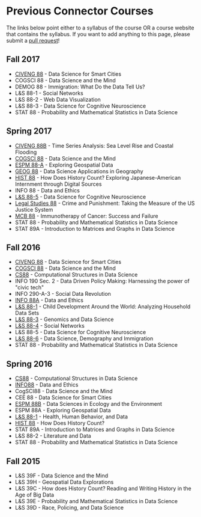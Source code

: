 # Previous Connector Courses

The links below point either to a syllabus of the course OR a course website that contains the syllabus. If you want to add anything to this page, please submit a [pull request](https://github.com/gunjanbaid/connector-sites/pulls)!

## Fall 2017
* [CIVENG 88](http://www.miladmemarzadeh.com/ce88.html) - Data Science for Smart Cities
* COGSCI 88 - Data Science and the Mind
* DEMOG 88 - Immigration: What Do the Data Tell Us?
* L&S 88-1 - Social Networks
* L&S 88-2 - Web Data Visualization 
* L&S 88-3 - Data Science for Cognitive Neuroscience
* STAT 88 - Probability and Mathematical Statistics in Data Science

## Spring 2017
* [CIVENG 88B](/assets/CE88B/Sp17Syllabus.pdf) - Time Series Analysis: Sea Level Rise and Coastal Flooding
* [COGSCI 88](/assets/COGSCI88/Sp17Syllabus.pdf) - Data Science and the Mind
* [ESPM 88-A](/assets/ESPM88A/Sp17Syllabus.pdf) - Exploring Geospatial Data
* [GEOG 88](/assets/GEOG88/Sp17Syllabus.pdf) - Data Science Applications in Geography
* [HIST 88](/assets/HIST88/Sp17Syllabus.pdf) - How Does History Count? Exploring Japanese-American Internment through Digital Sources
* INFO 88 - Data and Ethics
* [L&S 88-5](http://data8.org/connector/Cognitive%20Neuroscience/) - Data Science for Cognitive Neuroscience
* [Legal Studies 88](/assets/LegalStudies88/Sp17Syllabus.pdf) - Crime and Punishment: Taking the Measure of the US Justice System
* [MCB 88](/assets/MCB88/Sp17Schedule.pdf) - Immunotherapy of Cancer: Success and Failure
* STAT 88 - Probability and Mathematical Statistics in Data Science
* STAT 89A - Introduction to Matrices and Graphs in Data Science

## Fall 2016
* [CIVENG 88](http://data8.org/smart-cities-connector/) - Data Science for Smart Cities
* [COGSCI 88](http://linguistics.berkeley.edu/~yangxu/syllabus-dsm-f16.pdf) - Data Science and the Mind
* [CS88](http://cs88-website.github.io/) - Computational Structures in Data Science
* INFO 190 Sec. 2 - Data Driven Policy Making: Harnessing the power of "civic tech"
* INFO 290-A-3 - Social Data Revolution
* [INFO 88A](http://data8.org/connector/Data%20and%20Ethics/info88a_syllabus_fall2016.pdf) - Data and Ethics
* [L&S 88-1](http://data8.org/connector/child-development/) - Child Development Around the World: Analyzing Household Data Sets
* [L&S 88-3](http://data8.org/connector/genomics/) - Genomics and Data Science
* [L&S 88-4](http://dennisfeehan.org/teaching/2016fa_ls88.html) - Social Networks
* L&S 88-5 - Data Science for Cognitive Neuroscience
* [L&S 88-6](http://data8.org/connector/demography/) - Data Science, Demography and Immigration
* STAT 88 - Probability and Mathematical Statistics in Data Science

## Spring 2016
* [CS88](http://cs88-website.github.io/) - Computational Structures in Data Science
* [INFO88](http://data8.org/ethics-connector/) - Data and Ethics
* CogSCI88 - Data Science and the Mind
* CEE 88 - Data Science for Smart Cities
* [ESPM 88B](http://data8.org/ecology-connector/) - Data Sciences in Ecology and the Environment
* ESPM 88A - Exploring Geospatial Data
* [L&S 88-1](http://u.demog.berkeley.edu/~redwards/ls88.html) - Health, Human Behavior, and Data
* [HIST 88](http://data8.org/history-connector/) - How Does History Count?
* STAT 89A - Introduction to Matrices and Graphs in Data Science
* L&S 88-2 - Literature and Data
* STAT 88 - Probability and Mathematical Statistics in Data Science

## Fall 2015
* L&S 39F - Data Science and the Mind
* L&S 39H - Geospatial Data Explorations
* L&S 39C - How does History Count? Reading and Writing History in the Age of Big Data
* L&S 39E - Probability and Mathematical Statistics in Data Science
* L&S 39D - Race, Policing, and Data Science
